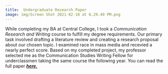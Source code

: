 ```yaml
---
title:  Undergraduate Research Paper
image: img/Screen Shot 2021-02-18 at 6.29.49 PM.png
---
```


While completing my BA at Central College, I took a *Communication Research and Writing* course to fulfill my degree requirements. Our primary task involved drafting a literature review and creating a research proposal about our chosen topic. I examined race in mass media and recevied a nearly perfect score. Based on my completed project, my professor selected me as the Communication Studies Writing Fellow for underclassmen taking the same course the following year. You can read the full paper *<a href="documentsfolder1/Examining Race in Mass Media.pdf" target="_blank">***here.***</a>* 
